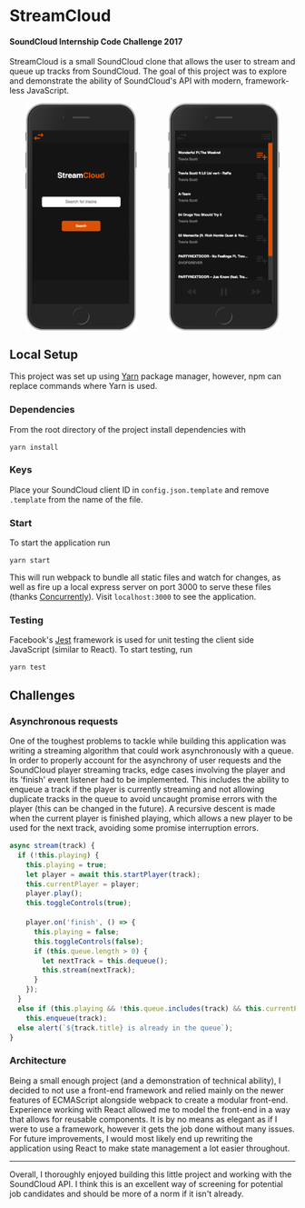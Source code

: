 # StreamCloud
#### SoundCloud Internship Code Challenge 2017

StreamCloud is a small SoundCloud clone that allows the user to stream and queue up tracks from SoundCloud. The goal of this project was to explore and demonstrate the ability of SoundCloud's API with modern, framework-less JavaScript.

<div style="display: flex; justify-content: space-around;">
  <img src="./screenshot-home.png" height=400 />
  <img src="./screenshot-tracks.png" height=400 />
</div>


## Local Setup

This project was set up using [Yarn](https://github.com/yarnpkg/yarn) package manager, however, npm can replace commands where Yarn is used.

### Dependencies

From the root directory of the project install dependencies with
```
yarn install
```

### Keys

Place your SoundCloud client ID in `config.json.template` and remove `.template` from the name of the file.

### Start

To start the application run
```
yarn start
```

This will run webpack to bundle all static files and watch for changes, as well as fire up a local express server on port 3000 to serve these files (thanks [Concurrently](https://github.com/kimmobrunfeldt/concurrently)). Visit `localhost:3000` to see the application.

### Testing

Facebook's [Jest](https://github.com/facebook/jest) framework is used for unit testing the client side JavaScript (similar to React). To start testing, run
```
yarn test
```

## Challenges

### Asynchronous requests

One of the toughest problems to tackle while building this application was writing a streaming algorithm that could work asynchronously with a queue. In order to properly account for the asynchrony of user requests and the SoundCloud player streaming tracks, edge cases involving the player and its 'finish' event listener had to be implemented. This includes the ability to enqueue a track if the player is currently streaming and not allowing duplicate tracks in the queue to avoid uncaught promise errors with the player (this can be changed in the future). A recursive descent is made when the current player is finished playing, which allows a new player to be used for the next track, avoiding some promise interruption errors.
```JavaScript
async stream(track) {
  if (!this.playing) {
    this.playing = true;
    let player = await this.startPlayer(track);
    this.currentPlayer = player;
    player.play();
    this.toggleControls(true);

    player.on('finish', () => {
      this.playing = false;
      this.toggleControls(false);
      if (this.queue.length > 0) {
        let nextTrack = this.dequeue();
        this.stream(nextTrack);
      }
    });
  }
  else if (this.playing && !this.queue.includes(track) && this.currentPlayer.options.soundId != track.id)
    this.enqueue(track);
  else alert(`${track.title} is already in the queue`);
}
```

### Architecture

Being a small enough project (and a demonstration of technical ability), I decided to not use a front-end framework and relied mainly on the newer features of ECMAScript alongside webpack to create a modular front-end. Experience working with React allowed me to model the front-end in a way that allows for reusable components. It is by no means as elegant as if I were to use a framework, however it gets the job done without many issues. For future improvements, I would most likely end up rewriting the application using React to make state management a lot easier throughout.

----
Overall, I thoroughly enjoyed building this little project and working with the SoundCloud API. I think this is an excellent way of screening for potential job candidates and should be more of a norm if it isn't already.
